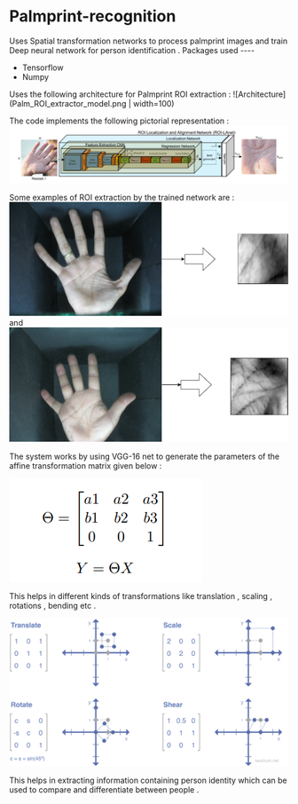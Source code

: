 # Palmprint-recognition
Uses Spatial transformation networks to process palmprint images and train Deep neural network for person identification .
Packages used ----
 - Tensorflow
 - Numpy

Uses the following architecture for Palmprint ROI extraction :
![Architecture](Palm_ROI_extractor_model.png  | width=100) 

The code implements the following pictorial representation :
![Spatial_transform_net](config2.PNG)  

Some examples of ROI extraction by the trained network are :
![Ex:1](diagram2.png)  and ![Ex:2](diagram3.png)    

The system works by using VGG-16 net to generate the parameters of the affine transformation matrix given below : 

 ![Affine matrix](affine_matrix.PNG) 

 This helps in different kinds of transformations like translation , scaling , rotations , bending etc . 
 
![Affine transformations](Affine.png)  

This helps in extracting information containing person identity which can be used to compare and differentiate between people .
